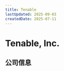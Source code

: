 ```yaml
---
title: Tenable
lastUpdated: 2025-09-03
createdDate: 2025-07-11
---
```


# Tenable, Inc.

## 公司信息

<DirectHireCompanyTable state="maryland" city="columbia" companyJsonFileName="tenable" />
